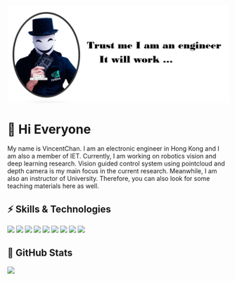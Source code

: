 ![image](https://github.com/vincent51689453/vincent51689453/blob/main/github_logo.PNG)
# 👋 Hi Everyone 

My name is VincentChan. I am an electronic engineer in Hong Kong and I am also a member of IET. Currently, I am working on robotics vision and deep learning research. Vision guided control system using pointcloud and depth camera is my main focus in the current research. Meanwhile, I am also an instructor of University. Therefore, you can also look for some teaching materials here as well.

## ⚡ Skills & Technologies
![](https://img.shields.io/badge/OS-Linux-informational?style=flat&logo=linux&logoColor=white&color=2bbc8a)
![](https://img.shields.io/badge/Code-Python-informational?style=flat&logo=python&logoColor=white&color=2bbc8a)
![](https://img.shields.io/badge/Code-C++-informational?style=flat&logo=python&logoColor=white&color=2bbc8a)
![](https://img.shields.io/badge/Tools-NVIDIA_Jetson-informational?style=flat&logo=nvidia&logoColor=white&color=2bbc8a)
![](https://img.shields.io/badge/Tools-TensorRT-informational?style=flat&logo=nvidia&logoColor=white&color=2bbc8a)
![](https://img.shields.io/badge/Tools-OPENCV-informational?style=flat&logo=opencv&logoColor=white&color=2bbc8a)
![](https://img.shields.io/badge/Tools-Docker-informational?style=flat&logo=docker&logoColor=white&color=2bbc8a)
![](https://img.shields.io/badge/Tools-Kubernetes-informational?style=flat&logo=kubernetes&logoColor=white&color=2bbc8a)
![](https://img.shields.io/badge/Tools-STM32-informational?style=flat&logo=stmicroelectronics&logoColor=white&color=2bbc8a)

## 💬 GitHub Stats
<a href="https://github.com/vincent51689453/github-readme-stats">
  <img align="center" src="https://github-readme-stats.vercel.app/api?username=vincent51689453&show_icons=true&theme=radical" />
</a>
<!--
**vincent51689453/vincent51689453** is a ✨ _special_ ✨ repository because its `README.md` (this file) appears on your GitHub profile.

Here are some ideas to get you started:

- 🔭 I’m currently working on ...
- 🌱 I’m currently learning ...
- 👯 I’m looking to collaborate on ...
- 🤔 I’m looking for help with ...
- 💬 Ask me about ...
- 📫 How to reach me: ...
- 😄 Pronouns: ...
- ⚡ Fun fact: ...
-->
